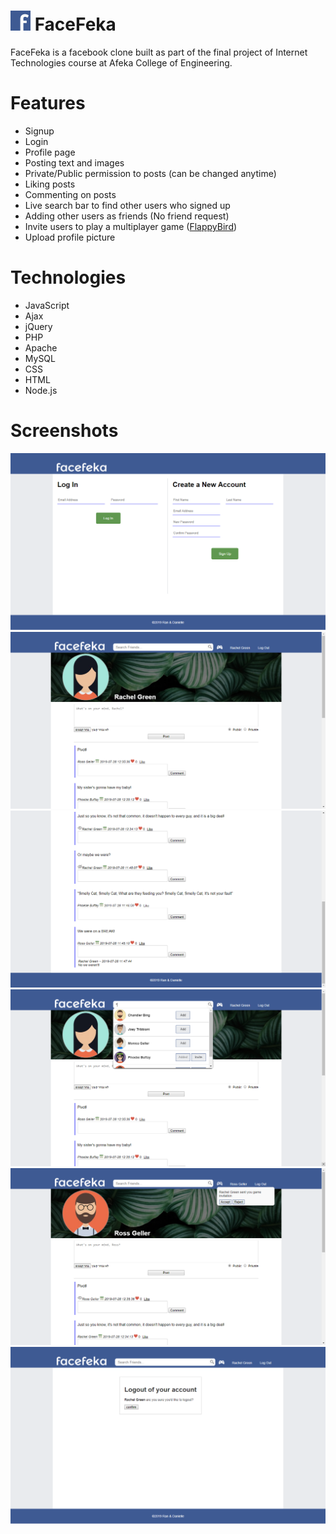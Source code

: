 # <img src="images/favicon.png"> FaceFeka
FaceFeka is a facebook clone built as part of the final project of Internet Technologies course at Afeka College of Engineering. 

# Features
- Signup
- Login
- Profile page
- Posting text and images
- Private/Public permission to posts (can be changed anytime)
- Liking posts
- Commenting on posts
- Live search bar to find other users who signed up
- Adding other users as friends (No friend request)
- Invite users to play a multiplayer game (<a href="https://github.com/DanielleKahana/flappyBird">FlappyBird</a>)
- Upload profile picture

# Technologies
-	JavaScript
-	Ajax
-	jQuery
-	PHP
-	Apache
-	MySQL
-	CSS
-	HTML
- Node.js

# Screenshots

<img src="screenshots/index.png">
<img src="screenshots/profile.png">
<img src="screenshots/comments.png">
<img src="screenshots/live-search.png">
<img src="screenshots/invite.png">
<img src="screenshots/logout.png">
